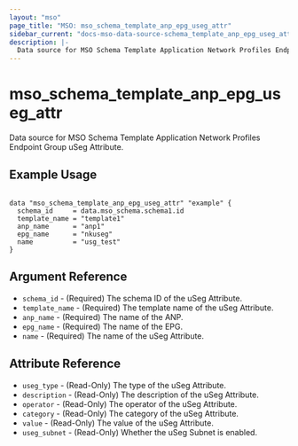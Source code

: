 ```yaml
---
layout: "mso"
page_title: "MSO: mso_schema_template_anp_epg_useg_attr"
sidebar_current: "docs-mso-data-source-schema_template_anp_epg_useg_attr"
description: |-
  Data source for MSO Schema Template Application Network Profiles Endpoint Group uSeg Attribute.
---
```


# mso_schema_template_anp_epg_useg_attr #

Data source for MSO Schema Template Application Network Profiles Endpoint Group uSeg Attribute.

## Example Usage ##

```hcl

data "mso_schema_template_anp_epg_useg_attr" "example" {
  schema_id     = data.mso_schema.schema1.id
  template_name = "template1"
  anp_name      = "anp1"
  epg_name      = "nkuseg"
  name          = "usg_test"
}

```

## Argument Reference ##

* `schema_id` - (Required) The schema ID of the uSeg Attribute.
* `template_name` - (Required) The template name of the uSeg Attribute.
* `anp_name` - (Required) The name of the ANP.
* `epg_name` - (Required) The name of the EPG.
* `name` - (Required) The name of the uSeg Attribute.

## Attribute Reference ##

* `useg_type` - (Read-Only) The type of the uSeg Attribute.
* `description` - (Read-Only) The description of the uSeg Attribute.
* `operator` - (Read-Only) The operator of the uSeg Attribute.
* `category` - (Read-Only) The category of the uSeg Attribute.
* `value` - (Read-Only) The value of the uSeg Attribute.
* `useg_subnet` - (Read-Only) Whether the uSeg Subnet is enabled.
